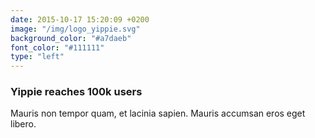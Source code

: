 ```yaml
---
date: 2015-10-17 15:20:09 +0200
image: "/img/logo_yippie.svg"
background_color: "#a7daeb"
font_color: "#111111"
type: "left"
---
```

### **Yippie reaches 100k users**

Mauris non tempor quam, et lacinia sapien. Mauris accumsan eros eget libero.
